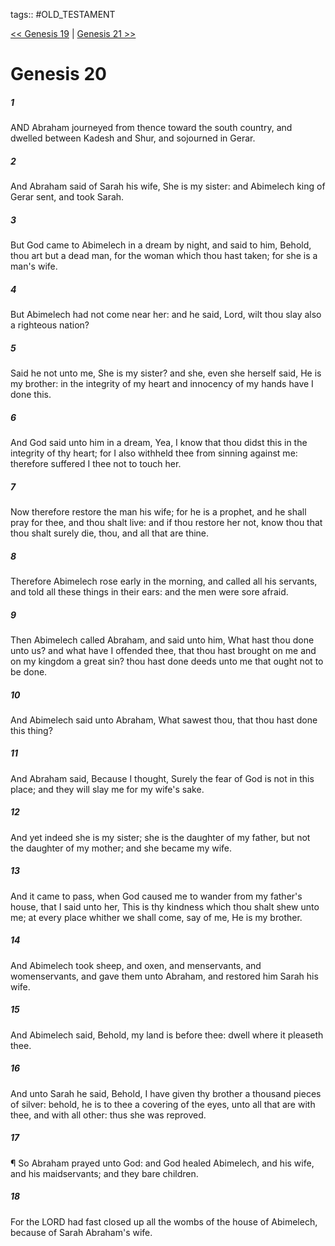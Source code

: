 tags:: #OLD_TESTAMENT

[<< Genesis 19](OLD_TESTAMENT/01_Genesis/Genesis_19.md) | [Genesis 21 >>](OLD_TESTAMENT/01_Genesis/Genesis_21.md)

# Genesis 20

##### 1

AND Abraham journeyed from thence toward the south country, and dwelled between Kadesh and Shur, and sojourned in Gerar.

##### 2

And Abraham said of Sarah his wife, She is my sister: and Abimelech king of Gerar sent, and took Sarah.

##### 3

But God came to Abimelech in a dream by night, and said to him, Behold, thou art but a dead man, for the woman which thou hast taken; for she is a man's wife.

##### 4

But Abimelech had not come near her: and he said, Lord, wilt thou slay also a righteous nation?

##### 5

Said he not unto me, She is my sister? and she, even she herself said, He is my brother: in the integrity of my heart and innocency of my hands have I done this.

##### 6

And God said unto him in a dream, Yea, I know that thou didst this in the integrity of thy heart; for I also withheld thee from sinning against me: therefore suffered I thee not to touch her.

##### 7

Now therefore restore the man his wife; for he is a prophet, and he shall pray for thee, and thou shalt live: and if thou restore her not, know thou that thou shalt surely die, thou, and all that are thine.

##### 8

Therefore Abimelech rose early in the morning, and called all his servants, and told all these things in their ears: and the men were sore afraid.

##### 9

Then Abimelech called Abraham, and said unto him, What hast thou done unto us? and what have I offended thee, that thou hast brought on me and on my kingdom a great sin? thou hast done deeds unto me that ought not to be done.

##### 10

And Abimelech said unto Abraham, What sawest thou, that thou hast done this thing?

##### 11

And Abraham said, Because I thought, Surely the fear of God is not in this place; and they will slay me for my wife's sake.

##### 12

And yet indeed she is my sister; she is the daughter of my father, but not the daughter of my mother; and she became my wife.

##### 13

And it came to pass, when God caused me to wander from my father's house, that I said unto her, This is thy kindness which thou shalt shew unto me; at every place whither we shall come, say of me, He is my brother.

##### 14

And Abimelech took sheep, and oxen, and menservants, and womenservants, and gave them unto Abraham, and restored him Sarah his wife.

##### 15

And Abimelech said, Behold, my land is before thee: dwell where it pleaseth thee.

##### 16

And unto Sarah he said, Behold, I have given thy brother a thousand pieces of silver: behold, he is to thee a covering of the eyes, unto all that are with thee, and with all other: thus she was reproved.

##### 17

¶ So Abraham prayed unto God: and God healed Abimelech, and his wife, and his maidservants; and they bare children.

##### 18

For the LORD had fast closed up all the wombs of the house of Abimelech, because of Sarah Abraham's wife.
